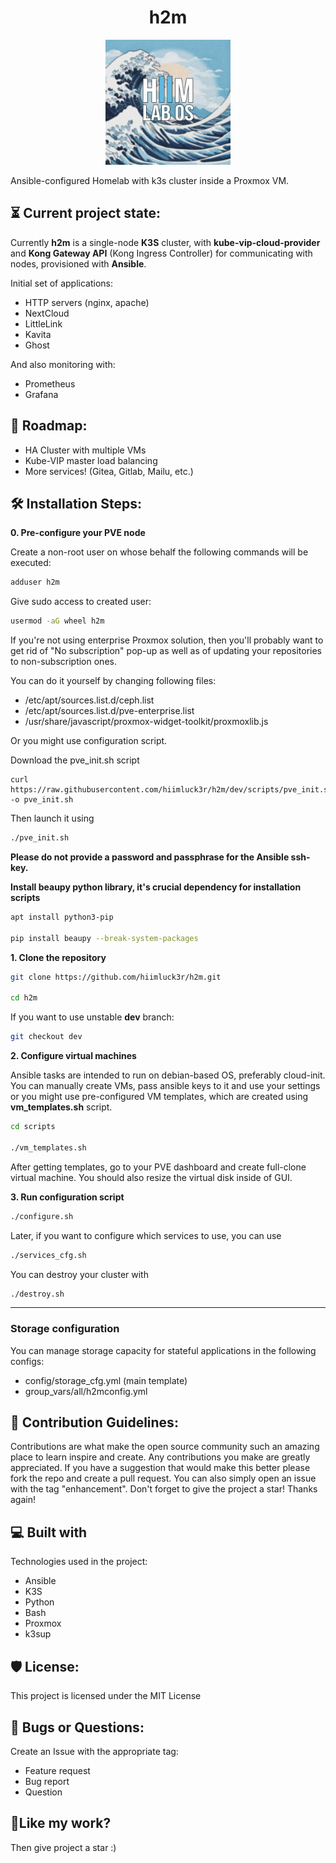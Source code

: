 <h1 align="center" id="title">h2m</h1>

<p align="center"><img src="pictures/h2mlogo.jpg" width ="200" height ="200" alt="project-image"></p>

<p id="description">Ansible-configured Homelab with k3s cluster inside a Proxmox VM.
</p>

<h2>⏳ Current project state:</h2>

Currently **h2m** is a single-node **K3S** cluster, with **kube-vip-cloud-provider** and **Kong Gateway API** (Kong Ingress Controller) for communicating with nodes, provisioned with **Ansible**.

Initial set of applications:

* HTTP servers (nginx, apache)
* NextCloud
* LittleLink
* Kavita
* Ghost

And also monitoring with:

* Prometheus
* Grafana

<h2>🎯 Roadmap:</h2>

* HA Cluster with multiple VMs
* Kube-VIP master load balancing
* More services! (Gitea, Gitlab, Mailu, etc.)

<h2>🛠️ Installation Steps:</h2>

<p><strong>0. Pre-configure your PVE node</strong></p>
Create a non-root user on whose behalf the following commands will be executed:

```bash
adduser h2m
```
Give sudo access to created user:

```bash
usermod -aG wheel h2m
```

If you're not using enterprise Proxmox solution, then you'll probably want to get rid of "No subscription" pop-up as well as of updating your repositories to non-subscription ones.

You can do it yourself by changing following files:

* /etc/apt/sources.list.d/ceph.list
* /etc/apt/sources.list.d/pve-enterprise.list
* /usr/share/javascript/proxmox-widget-toolkit/proxmoxlib.js

Or you might use configuration script.

Download the pve_init.sh script
```
curl https://raw.githubusercontent.com/hiimluck3r/h2m/dev/scripts/pve_init.sh -o pve_init.sh
```
Then launch it using

```bash
./pve_init.sh
```

**Please do not provide a password and passphrase for the Ansible ssh-key.**

**Install beaupy python library, it's crucial dependency for installation scripts**

```bash
apt install python3-pip

pip install beaupy --break-system-packages
```

<p><strong>1. Clone the repository</strong></p>

```bash
git clone https://github.com/hiimluck3r/h2m.git

cd h2m
```

If you want to use unstable **dev** branch:

```bash
git checkout dev
```

<p><strong>2. Configure virtual machines</strong></p>

Ansible tasks are intended to run on debian-based OS, preferably cloud-init.
You can manually create VMs, pass ansible keys to it and use your settings or you might use pre-configured VM templates, which are created using **vm_templates.sh** script.

```bash
cd scripts

./vm_templates.sh
```

After getting templates, go to your PVE dashboard and create full-clone virtual machine. You should also resize the virtual disk inside of GUI.

<p><strong>3. Run configuration script</strong></p>

```bash
./configure.sh
```

Later, if you want to configure which services to use, you can use

```bash
./services_cfg.sh
```

You can destroy your cluster with

```bash
./destroy.sh
```
---
<h3>Storage configuration</h3>

You can manage storage capacity for stateful applications in the following configs:

* config/storage_cfg.yml (main template)
* group_vars/all/h2mconfig.yml

<h2>🍰 Contribution Guidelines:</h2>

Contributions are what make the open source community such an amazing place to learn inspire and create. Any contributions you make are greatly appreciated. If you have a suggestion that would make this better please fork the repo and create a pull request. You can also simply open an issue with the tag "enhancement". Don't forget to give the project a star! Thanks again!

<h2>💻 Built with</h2>

Technologies used in the project:

*   Ansible
*   K3S
*   Python
*   Bash
*   Proxmox
*   k3sup

<h2>🛡️ License:</h2>

This project is licensed under the MIT License

<h2>🐛 Bugs or Questions:</h2>

Create an Issue with the appropriate tag:
* Feature request
* Bug report
* Question

<h2>💖Like my work?</h2>

Then give project a star :)